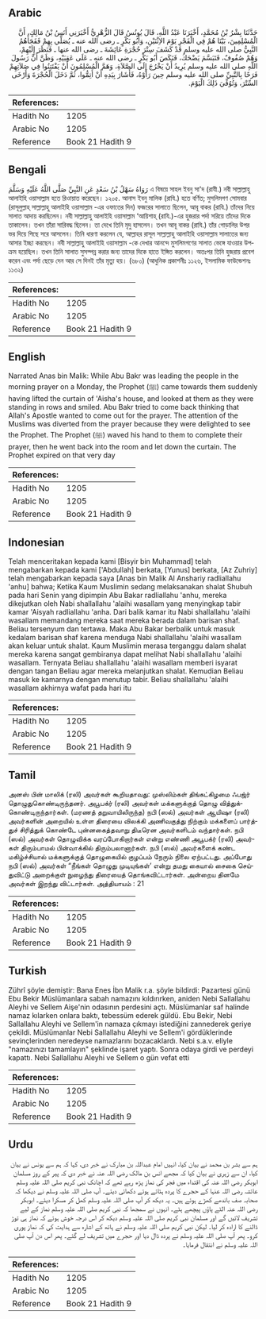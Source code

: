 ## Arabic


<div dir="rtl" lang="ar" style={{fontSize:'larger',backgroundColor:'#f8f9fa',padding:20}}>
حَدَّثَنَا بِشْرُ بْنُ مُحَمَّدٍ، أَخْبَرَنَا عَبْدُ اللَّهِ، قَالَ يُونُسُ قَالَ الزُّهْرِيُّ أَخْبَرَنِي أَنَسُ بْنُ مَالِكٍ، أَنَّ الْمُسْلِمِينَ، بَيْنَا هُمْ فِي الْفَجْرِ يَوْمَ الاِثْنَيْنِ، وَأَبُو بَكْرٍ ـ رضى الله عنه ـ يُصَلِّي بِهِمْ فَفَجَأَهُمُ النَّبِيُّ صلى الله عليه وسلم قَدْ كَشَفَ سِتْرَ حُجْرَةِ عَائِشَةَ ـ رضى الله عنها ـ فَنَظَرَ إِلَيْهِمْ، وَهُمْ صُفُوفٌ، فَتَبَسَّمَ يَضْحَكُ، فَنَكَصَ أَبُو بَكْرٍ ـ رضى الله عنه ـ عَلَى عَقِبَيْهِ، وَظَنَّ أَنَّ رَسُولَ اللَّهِ صلى الله عليه وسلم يُرِيدُ أَنْ يَخْرُجَ إِلَى الصَّلاَةِ، وَهَمَّ الْمُسْلِمُونَ أَنْ يَفْتَتِنُوا فِي صَلاَتِهِمْ فَرَحًا بِالنَّبِيِّ صلى الله عليه وسلم حِينَ رَأَوْهُ، فَأَشَارَ بِيَدِهِ أَنْ أَتِمُّوا، ثُمَّ دَخَلَ الْحُجْرَةَ وَأَرْخَى السِّتْرَ، وَتُوُفِّيَ ذَلِكَ الْيَوْمَ‏.‏
</div>
<div style={{backgroundColor:'#f8f9fa',padding:20, marginBottom: 10}}><table> <thead> <tr> <th>References:</th> <th></th> </tr> </thead> <tbody><tr><td>Hadith No</td><td>1205</td></tr><tr><td>Arabic No</td><td>1205</td></tr><tr><td>Reference</td><td>Book 21 Hadith 9</td></tr></tbody></table></div>

## Bengali


<div dir="ltr" lang="bn" style={{fontSize:'larger',backgroundColor:'#f8f9fa',padding:20}}>
رَوَاهُ سَهْلُ بْنُ سَعْدٍ عَنِ النَّبِيِّ صَلَّى اللَّهُ عَلَيْهِ وَسَلَّمَ এ বিষয়ে সাহল ইবনু সা'দ (রাযী.) নবী সাল্লাল্লাহু আলাইহি ওয়াসাল্লাম হতে রিওায়াত করেছেন। ১২০৫. আনাস ইবনু মালিক (রাযি.) হতে বর্ণিত; মুসলিমগণ সোমবার (রাসূলুল্লাহ্ সাল্লাল্লাহু আলাইহি ওয়াসাল্লাম -এর ওফাতের দিন) ফজরের সালাতে ছিলেন, আবূ বাকর (রাযি.) তাঁদের নিয়ে সালাত আদায় করছিলেন। নবী সাল্লাল্লাহু আলাইহি ওয়াসাল্লাম ‘আয়িশাহ্ (রাযি.)-এর হুজরার পর্দা সরিয়ে তাঁদের দিকে তাকালেন। তখন তাঁরা সারিবদ্ধ ছিলেন। তা দেখে তিনি মৃদু হাসলেন। তখন আবূ বাকর (রাযি.) তাঁর গোড়ালির উপর ভর দিয়ে পিছে সরে আসলেন। তিনি ধারণা করলেন যে, আল্লাহর রাসূল সাল্লাল্লাহু আলাইহি ওয়াসাল্লাম সালাতের জন্য আসার ইচ্ছা করছেন। নবী সাল্লাল্লাহু আলাইহি ওয়াসাল্লাম -কে দেখার আনন্দে মুসলিমগণের সালাত ভেঙ্গে যাওয়ার উপক্রম হয়েছিল। তখন তিনি সালাত সুসম্পন্ন করার জন্য তাদের দিকে হাতে ইঙ্গিত করলেন। অতঃপর তিনি হুজরায় প্রবেশ করেন এবং পর্দা ছেড়ে দেন আর সে দিনই তাঁর মৃত্যু হয়। (৬৮০) (আধুনিক প্রকাশনীঃ ১১২৬, ইসলামিক ফাউন্ডেশনঃ ১১৩২)
</div>
<div style={{backgroundColor:'#f8f9fa',padding:20, marginBottom: 10}}><table> <thead> <tr> <th>References:</th> <th></th> </tr> </thead> <tbody><tr><td>Hadith No</td><td>1205</td></tr><tr><td>Arabic No</td><td>1205</td></tr><tr><td>Reference</td><td>Book 21 Hadith 9</td></tr></tbody></table></div>

## English


<div dir="ltr" lang="en" style={{fontSize:'larger',backgroundColor:'#f8f9fa',padding:20}}>
Narrated Anas bin Malik: While Abu Bakr was leading the people in the morning prayer on a Monday, the Prophet (ﷺ) came towards them suddenly having lifted the curtain of 'Aisha's house, and looked at them as they were standing in rows and smiled. Abu Bakr tried to come back thinking that Allah's Apostle wanted to come out for the prayer. The attention of the Muslims was diverted from the prayer because they were delighted to see the Prophet. The Prophet (ﷺ) waved his hand to them to complete their prayer, then he went back into the room and let down the curtain. The Prophet expired on that very day
</div>
<div style={{backgroundColor:'#f8f9fa',padding:20, marginBottom: 10}}><table> <thead> <tr> <th>References:</th> <th></th> </tr> </thead> <tbody><tr><td>Hadith No</td><td>1205</td></tr><tr><td>Arabic No</td><td>1205</td></tr><tr><td>Reference</td><td>Book 21 Hadith 9</td></tr></tbody></table></div>

## Indonesian


<div dir="ltr" lang="id" style={{fontSize:'larger',backgroundColor:'#f8f9fa',padding:20}}>
Telah menceritakan kepada kami [Bisyir bin Muhammad] telah mengabarkan kepada kami ['Abdullah] berkata, [Yunus] berkata, [Az Zuhriy] telah mengabarkan kepada saya [Anas bin Malik Al Anshariy radliallahu 'anhu] bahwa; Ketika Kaum Muslimin sedang melaksanakan shalat Shubuh pada hari Senin yang dipimpin Abu Bakar radliallahu 'anhu, mereka dikejutkan oleh Nabi shallallahu 'alaihi wasallam yang menyingkap tabir kamar 'Aisyah radliallahu 'anha. Dari balik kamar itu Nabi shallallahu 'alaihi wasallam memandang mereka saat mereka berada dalam barisan shaf. Beliau tersenyum dan tertawa. Maka Abu Bakar berbalik untuk masuk kedalam barisan shaf karena menduga Nabi shallallahu 'alaihi wasallam akan keluar untuk shalat. Kaum Muslimin merasa terganggu dalam shalat mereka karena sangat gembiranya dapat melihat Nabi shallallahu 'alaihi wasallam. Ternyata Beliau shallallahu 'alaihi wasallam memberi isyarat dengan tangan Beliau agar mereka melanjutkan shalat. Kemudian Beliau masuk ke kamarnya dengan menutup tabir. Beliau shallallahu 'alaihi wasallam akhirnya wafat pada hari itu
</div>
<div style={{backgroundColor:'#f8f9fa',padding:20, marginBottom: 10}}><table> <thead> <tr> <th>References:</th> <th></th> </tr> </thead> <tbody><tr><td>Hadith No</td><td>1205</td></tr><tr><td>Arabic No</td><td>1205</td></tr><tr><td>Reference</td><td>Book 21 Hadith 9</td></tr></tbody></table></div>

## Tamil


<div dir="ltr" lang="ta" style={{fontSize:'larger',backgroundColor:'#f8f9fa',padding:20}}>
அனஸ் பின் மாலிக் (ரலி) அவர்கள் கூறியதாவது: முஸ்லிம்கள் திங்கட்கிழமை ஃபஜ்ர் தொழுதுகொண்டிருந்தனர். அபூபக்ர் (ரலி) அவர்கள் மக்களுக்குத் தொழு வித்துக்கொண்டிருந்தார்கள். (மரணத் தறுவாயிலிருந்த) நபி (ஸல்) அவர்கள் ஆயிஷா (ரலி) அவர்களின் அறையில் உள்ள திரையை விலக்கி அணிவகுத்து நிற்கும் மக்களைப் பார்த்துச் சிரித்துக் கொண்டே புன்னகைத்தவாறு திடீரென அவர்களிடம் வந்தார்கள். நபி (ஸல்) அவர்கள் தொழுவிக்க வரப்போகிறார்கள் என்று எண்ணி அபூபக்ர் (ரலி) அவர்கள் திரும்பாமல் பின்வாக்கில் திரும்பலானார்கள். நபி (ஸல்) அவர்களைக் கண்ட மகிழ்ச்சியால் மக்களுக்குத் தொழுகையில் குழப்பம் நேரும் நிலை ஏற்பட்டது. அப்போது நபி (ஸல்) அவர்கள் “நீங்கள் தொழுது முடியுங்கள்’ என்று தமது கையால் சைகை செய்துவிட்டு அறைக்குள் நுழைந்து திரையைத் தொங்கவிட்டார்கள். அன்றைய தினமே அவர்கள் இறந்து விட்டார்கள். அத்தியாயம் : 21
</div>
<div style={{backgroundColor:'#f8f9fa',padding:20, marginBottom: 10}}><table> <thead> <tr> <th>References:</th> <th></th> </tr> </thead> <tbody><tr><td>Hadith No</td><td>1205</td></tr><tr><td>Arabic No</td><td>1205</td></tr><tr><td>Reference</td><td>Book 21 Hadith 9</td></tr></tbody></table></div>

## Turkish


<div dir="ltr" lang="tr" style={{fontSize:'larger',backgroundColor:'#f8f9fa',padding:20}}>
Zührî şöyle demiştir: Bana Enes İbn Malik r.a. şöyle bildirdi: Pazartesi günü Ebu Bekir Müslümanlara sabah namazını kıldırırken, aniden Nebi Sallallahu Aleyhi ve Sellem Aişe'nin odasının perdesini açtı. Müslümanlar saf halinde namaz kılarken onlara baktı, tebessüm ederek güldü. Ebu Bekir, Nebi Sallallahu Aleyhi ve Sellem'in namaza çıkmayı istediğini zannederek geriye çekildi. Müslümanlar Nebi Sallallahu Aleyhi ve Sellem'i gördüklerinde sevinçlerinden neredeyse namazlarını bozacaklardı. Nebi s.a.v. eliyle "namazınızı tamamlayın" şeklinde işaret yaptı. Sonra odaya girdi ve perdeyi kapattı. Nebi Sallallahu Aleyhi ve Sellem o gün vefat etti
</div>
<div style={{backgroundColor:'#f8f9fa',padding:20, marginBottom: 10}}><table> <thead> <tr> <th>References:</th> <th></th> </tr> </thead> <tbody><tr><td>Hadith No</td><td>1205</td></tr><tr><td>Arabic No</td><td>1205</td></tr><tr><td>Reference</td><td>Book 21 Hadith 9</td></tr></tbody></table></div>

## Urdu


<div dir="rtl" lang="ur" style={{fontSize:'larger',backgroundColor:'#f8f9fa',padding:20}}>
ہم سے بشر بن محمد نے بیان کیا، انہیں امام عبداللہ بن مبارک نے خبر دی، کہا کہ ہم سے یونس نے بیان کیا، ان سے زہری نے بیان کیا کہ مجھے انس بن مالک رضی اللہ عنہ نے خبر دی کہ پیر کے روز مسلمان ابوبکر رضی اللہ عنہ کی اقتداء میں فجر کی نماز پڑھ رہے تھے کہ اچانک نبی کریم صلی اللہ علیہ وسلم عائشہ رضی اللہ عنہا کے حجرے کا پردہ ہٹائے ہوئے دکھائی دیئے۔ آپ صلی اللہ علیہ وسلم نے دیکھا کہ صحابہ صف باندھے کھڑے ہوئے ہیں۔ یہ دیکھ کر آپ صلی اللہ علیہ وسلم کھل کر مسکرا دیئے۔ ابوبکر رضی اللہ عنہ الٹے پاؤں پیچھے ہٹے۔ انہوں نے سمجھا کہ نبی کریم صلی اللہ علیہ وسلم نماز کے لیے تشریف لائیں گے اور مسلمان نبی کریم صلی اللہ علیہ وسلم دیکھ کر اس درجہ خوش ہوئے کہ نماز ہی توڑ ڈالنے کا ارادہ کر لیا۔ لیکن نبی کریم صلی اللہ علیہ وسلم نے ہاتھ کے اشارہ سے ہدایت کی کہ نماز پوری کرو۔ پھر آپ صلی اللہ علیہ وسلم نے پردہ ڈال دیا اور حجرے میں تشریف لے گئے۔ پھر اس دن آپ صلی اللہ علیہ وسلم نے انتقال فرمایا۔
</div>
<div style={{backgroundColor:'#f8f9fa',padding:20, marginBottom: 10}}><table> <thead> <tr> <th>References:</th> <th></th> </tr> </thead> <tbody><tr><td>Hadith No</td><td>1205</td></tr><tr><td>Arabic No</td><td>1205</td></tr><tr><td>Reference</td><td>Book 21 Hadith 9</td></tr></tbody></table></div>